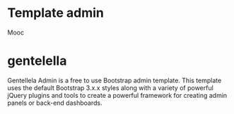 # Template admin

Mooc


# gentelella
Gentellela Admin is a free to use Bootstrap admin template. 
This template uses the default Bootstrap 3.x.x styles along with a variety of powerful jQuery plugins and tools
 to create a powerful framework for creating admin panels or back-end dashboards.
